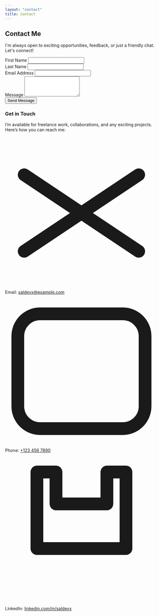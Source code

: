 ```yaml
---
layout: "contact"
title: Contact
---
```



<body class="bg-gray-50">
  <div class="max-w-7xl mx-auto px-6 py-12">
    <h2 class="text-3xl font-extrabold text-center text-gray-900 mb-8">Contact Me</h2>
    <p class="text-center text-gray-600 mb-12">I'm always open to exciting opportunities, feedback, or just a friendly chat. Let's connect!</p>
    <div class="lg:grid lg:grid-cols-2 lg:gap-12">
      <!-- Contact Form -->
      <div class="bg-white p-8 shadow-md rounded-lg">
        <form action="#" method="POST">
          <div class="space-y-6">
            <div class="grid grid-cols-1 md:grid-cols-2 gap-6">
              <div>
                <label for="first-name" class="block text-sm font-medium text-gray-700">First Name</label>
                <input type="text" id="first-name" name="first-name" required class="mt-1 block w-full px-3 py-2 border border-gray-300 rounded-md shadow-sm focus:ring-indigo-500 focus:border-indigo-500 sm:text-sm" />
              </div>
              <div>
                <label for="last-name" class="block text-sm font-medium text-gray-700">Last Name</label>
                <input type="text" id="last-name" name="last-name" required class="mt-1 block w-full px-3 py-2 border border-gray-300 rounded-md shadow-sm focus:ring-indigo-500 focus:border-indigo-500 sm:text-sm" />
              </div>
            </div>
            <div>
              <label for="email" class="block text-sm font-medium text-gray-700">Email Address</label>
              <input type="email" id="email" name="email" required class="mt-1 block w-full px-3 py-2 border border-gray-300 rounded-md shadow-sm focus:ring-indigo-500 focus:border-indigo-500 sm:text-sm" />
            </div>
            <div>
              <label for="message" class="block text-sm font-medium text-gray-700">Message</label>
              <textarea id="message" name="message" rows="4" required class="mt-1 block w-full px-3 py-2 border border-gray-300 rounded-md shadow-sm focus:ring-indigo-500 focus:border-indigo-500 sm:text-sm"></textarea>
            </div>
            <div class="flex justify-center">
              <button type="submit" class="w-full bg-indigo-600 text-white font-medium py-2 px-4 rounded-md hover:bg-indigo-700 focus:outline-none focus:ring-2 focus:ring-indigo-500">Send Message</button>
            </div>
          </div>
        </form>
      </div>
      <!-- Contact Info -->
      <div class="mt-12 lg:mt-0 bg-white p-8 shadow-md rounded-lg">
        <h3 class="text-xl font-semibold text-gray-900 mb-6">Get in Touch</h3>
        <p class="text-gray-700 mb-4">I’m available for freelance work, collaborations, and any exciting projects. Here’s how you can reach me:</p>
          <div class="flex items-center">
            <svg class="w-5 h-5 text-indigo-600" xmlns="http://www.w3.org/2000/svg" fill="none" viewBox="0 0 24 24" stroke="currentColor" aria-hidden="true"><path stroke-linecap="round" stroke-linejoin="round" stroke-width="2" d="M3 6l18 12M3 18l18-12"></path></svg>
            <span class="ml-2 text-gray-700">Email: <a href="mailto:saldevx@example.com" class="text-indigo-600">saldevx@example.com</a></span>
          </div>
          <div class="flex items-center">
            <svg class="w-5 h-5 text-indigo-600" xmlns="http://www.w3.org/2000/svg" fill="none" viewBox="0 0 24 24" stroke="currentColor" aria-hidden="true"><path stroke-linecap="round" stroke-linejoin="round" stroke-width="2" d="M2 6.5C2 4.567 3.567 3 5.5 3h13c1.933 0 3.5 1.567 3.5 3.5v11c0 1.933-1.567 3.5-3.5 3.5h-13c-1.933 0-3.5-1.567-3.5-3.5v-11z"></path></svg>
            <span class="ml-2 text-gray-700">Phone: <a href="tel:+1234567890" class="text-indigo-600">+123 456 7890</a></span>
          </div>
          <div class="flex items-center">
            <svg class="w-5 h-5 text-indigo-600" xmlns="http://www.w3.org/2000/svg" fill="none" viewBox="0 0 24 24" stroke="currentColor" aria-hidden="true"><path stroke-linecap="round" stroke-linejoin="round" stroke-width="2" d="M5 3v12h14V3h-3v5H8V3H5z"></path></svg>
            <span class="ml-2 text-gray-700">LinkedIn: <a href="https://www.linkedin.com/in/saldevx" class="text-indigo-600">linkedin.com/in/saldevx</a></span></div>
            </body>
